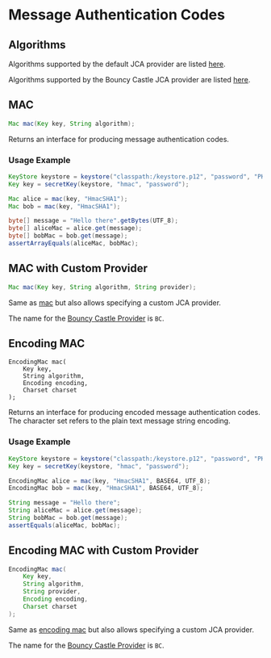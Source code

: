 # Message Authentication Codes

## Algorithms

Algorithms supported by the default JCA provider are listed [here](https://docs.oracle.com/javase/10/docs/specs/security/standard-names.html#mac-algorithms).

Algorithms supported by the Bouncy Castle JCA provider are listed [here](https://www.bouncycastle.org/specifications.html).

## MAC

```java
Mac mac(Key key, String algorithm);
```

 Returns an interface for producing message authentication codes.

### Usage Example

```java
KeyStore keystore = keystore("classpath:/keystore.p12", "password", "PKCS12");
Key key = secretKey(keystore, "hmac", "password");

Mac alice = mac(key, "HmacSHA1");
Mac bob = mac(key, "HmacSHA1");

byte[] message = "Hello there".getBytes(UTF_8);
byte[] aliceMac = alice.get(message);
byte[] bobMac = bob.get(message);
assertArrayEquals(aliceMac, bobMac);
```

##  MAC with Custom Provider

```java
Mac mac(Key key, String algorithm, String provider);
```

 Same as [mac](message-authentication-codes.md#mac) but also allows specifying a custom JCA provider.

The name for the [Bouncy Castle Provider](https://www.bouncycastle.org/java.html) is `BC`.

## Encoding MAC

```text
EncodingMac mac(
    Key key, 
    String algorithm, 
    Encoding encoding, 
    Charset charset
);
```

 Returns an interface for producing encoded message authentication codes. The character set refers to the plain text message string encoding.

### Usage Example

```java
KeyStore keystore = keystore("classpath:/keystore.p12", "password", "PKCS12");
Key key = secretKey(keystore, "hmac", "password");

EncodingMac alice = mac(key, "HmacSHA1", BASE64, UTF_8);
EncodingMac bob = mac(key, "HmacSHA1", BASE64, UTF_8);

String message = "Hello there";
String aliceMac = alice.get(message);
String bobMac = bob.get(message);
assertEquals(aliceMac, bobMac);
```

##  Encoding MAC with Custom Provider

```java
EncodingMac mac(
    Key key, 
    String algorithm, 
    String provider, 
    Encoding encoding, 
    Charset charset
);
```

 Same as [encoding mac](message-authentication-codes.md#encoding-mac) but also allows specifying a custom JCA provider.

The name for the [Bouncy Castle Provider](https://www.bouncycastle.org/java.html) is `BC`.


